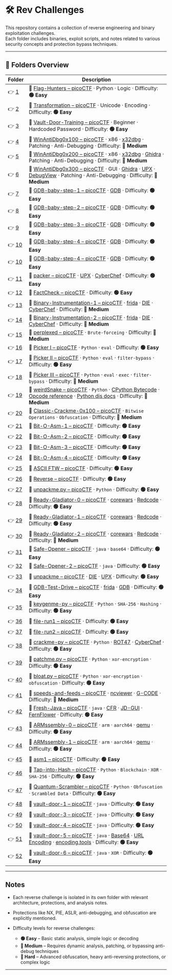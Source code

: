 # 🛠️ Rev Challenges

This repository contains a collection of reverse engineering and binary exploitation challenges.  
Each folder includes binaries, exploit scripts, and notes related to various security concepts and protection bypass techniques.

---

## 📁 Folders Overview

| Folder              | Description                                                                                                                                                                                                                                                                                                                                        |
| ------------------- | -------------------------------------------------------------------------------------------------------------------------------------------------------------------------------------------------------------------------------------------------------------------------------------------------------------------------------------------------- |
| 👉 [1](./chall/1/)   | 🔗 [Flag-Hunters – picoCTF](https://play.picoctf.org/practice/challenge/472?bookmarked=0&category=3&page=1&solved=0) · Python · Logic · Difficulty: **🟢 Easy**                                                                                                                                                                                      |
| 👉 [2](./chall/2/)   | 🔗 [Transformation – picoCTF](https://play.picoctf.org/practice/challenge/104?bookmarked=0&category=3&page=1&solved=0) · Unicode · Encoding · Difficulty: **🟢 Easy**                                                                                                                                                                                |
| 👉 [3](./chall/3/)   | 🔗 [Vault-Door-Training – picoCTF](https://play.picoctf.org/practice/challenge/7?bookmarked=0&category=3&page=1&solved=0) · Beginner · Hardcoded Password · Difficulty: **🟢 Easy**                                                                                                                                                                  |
| 👉 [4](./chall/4/)   | 🔗 [WinAntiDbg0x100 – picoCTF](https://play.picoctf.org/practice/challenge/429?bookmarked=0&category=3&page=1&solved=0) · x86 · [x32dbg](https://x64dbg.com/) · Patching · Anti-Debugging · Difficulty: **🔵 Medium**                                                                                                                                |
| 👉 [5](./chall/5/)   | 🔗 [WinAntiDbg0x200 – picoCTF](https://play.picoctf.org/practice/challenge/430?bookmarked=0&category=3&page=1&solved=0) · x86 · [x32dbg](https://x64dbg.com/) · [Ghidra](https://ghidralite.com/) · Patching · Anti-Debugging · Difficulty: **🔵 Medium**                                                                                            |
| 👉 [6](./chall/6/)   | 🔗 [WinAntiDbg0x300 – picoCTF](https://play.picoctf.org/practice/challenge/431?bookmarked=0&category=3&page=1&solved=0) · GUI · [Ghidra](https://ghidralite.com/) · [UPX](https://github.com/upx/upx) · [DebugView](https://learn.microsoft.com/en-us/sysinternals/downloads/debugview) · Patching · Anti-Debugging · Difficulty: **🔵 Medium**      |
| 👉 [7](./chall/7/)   | 🔗 [GDB-baby-step-1 – picoCTF](https://play.picoctf.org/practice/challenge/395?bookmarked=0&category=3&page=2&solved=0) · [GDB](https://www.sourceware.org/gdb/) · Difficulty: **🟢 Easy**                                                                                                                                                           |
| 👉 [8](./chall/8/)   | 🔗 [GDB-baby-step-2 – picoCTF](https://play.picoctf.org/practice/challenge/396?bookmarked=0&category=3&page=2&solved=0) · [GDB](https://www.sourceware.org/gdb/) · Difficulty: **🟢 Easy**                                                                                                                                                           |
| 👉 [9](./chall/9/)   | 🔗 [GDB-baby-step-3 – picoCTF](https://play.picoctf.org/practice/challenge/397?bookmarked=0&category=3&page=2&solved=0) · [GDB](https://www.sourceware.org/gdb/) · Difficulty: **🟢 Easy**                                                                                                                                                           |
| 👉 [10](./chall/10/) | 🔗 [GDB-baby-step-4 – picoCTF](https://play.picoctf.org/practice/challenge/398?bookmarked=0&category=3&page=2&solved=0) · [GDB](https://www.sourceware.org/gdb/) · Difficulty: **🟢 Easy**                                                                                                                                                           |
| 👉 [10](./chall/10/) | 🔗 [GDB-baby-step-4 – picoCTF](https://play.picoctf.org/practice/challenge/398?bookmarked=0&category=3&page=2&solved=0) · [GDB](https://www.sourceware.org/gdb/) · Difficulty: **🟢 Easy**                                                                                                                                                           |
| 👉 [11](./chall/11/) | 🔗 [packer – picoCTF](https://play.picoctf.org/practice/challenge/421?bookmarked=0&category=3&page=2&solved=0) · [UPX](https://github.com/upx/upx) · [CyberChef](https://gchq.github.io/CyberChef/) · Difficulty: **🟢 Easy**                                                                                                                        |
| 👉 [12](./chall/12/) | 🔗 [FactCheck – picoCTF](https://play.picoctf.org/practice/challenge/416?bookmarked=0&category=3&page=2&solved=0) · Difficulty: **🟢 Easy**                                                                                                                                                                                                          |
| 👉 [13](./chall/13/) | 🔗 [Binary-Instrumentation-1 – picoCTF](https://play.picoctf.org/practice/challenge/451?bookmarked=0&category=3&page=1&solved=0) · [frida](https://github.com/frida/frida.git) · [DIE](https://github.com/horsicq/Detect-It-Easy.git) · [CyberChef](https://gchq.github.io/CyberChef/) · Difficulty: **🔵 Medium**                                   |
| 👉 [14](./chall/14/) | 🔗 [Binary-Instrumentation-2 – picoCTF](https://play.picoctf.org/practice/challenge/452?bookmarked=0&category=3&page=1&solved=0) · [frida](https://github.com/frida/frida.git) · [DIE](https://github.com/horsicq/Detect-It-Easy.git) · [CyberChef](https://gchq.github.io/CyberChef/) · Difficulty: **🔵 Medium**                                   |
| 👉 [15](./chall/15/) | 🔗 [perplexed – picoCTF](https://play.picoctf.org/practice/challenge/458?bookmarked=0&category=3&page=1&solved=0) · `Brute-forceing` · Difficulty: **🔵 Medium**                                                                                                                                                                                     |
| 👉 [16](./chall/16/) | 🔗 [Picker I – picoCTF](https://play.picoctf.org/practice/challenge/400?bookmarked=0&category=3&page=2&solved=0) · `Python` · `eval` · Difficulty: **🟢 Easy**                                                                                                                                                                                       |
| 👉 [17](./chall/17/) | 🔗 [Picker II – picoCTF](https://play.picoctf.org/practice/challenge/401?bookmarked=0&category=3&page=2&solved=0) · `Python` · `eval` · `filter-bypass` · Difficulty: **🟢 Easy**                                                                                                                                                                    |
| 👉 [18](./chall/18/) | 🔗 [Picker III – picoCTF](https://play.picoctf.org/practice/challenge/402?bookmarked=0&category=3&page=2&solved=0) · `Python` · `eval` · `exec` · `filter-bypass` · Difficulty: **🔵 Medium**                                                                                                                                                        |
| 👉 [19](./chall/19/) | 🔗 [weirdSnake – picoCTF](https://play.picoctf.org/practice/challenge/428?bookmarked=0&category=3&page=2&solved=0) · `Python` · [CPython Bytecode](../rev/chall/19/CPython_Bytecode.md) · [Opcode reference](https://unpyc.sourceforge.net/Opcodes.html) · [Python dis docs](https://docs.python.org/3/library/dis.html) · Difficulty: **🔵 Medium** |
| 👉 [20](./chall/20/) | 🔗 [Classic-Crackme-0x100 – picoCTF](https://play.picoctf.org/practice/challenge/409?bookmarked=0&category=3&page=2&solved=0) · `Bitwise Operations` · `Obfuscation` · Difficulty: **🔵 Medium**                                                                                                                                                     |
| 👉 [21](./chall/21/) | 🔗 [Bit-O-Asm-1 – picoCTF](https://play.picoctf.org/practice/challenge/391?bookmarked=0&category=3&page=3&solved=0) · Difficulty: **🟢 Easy**                                                                                                                                                                                                        |
| 👉 [22](./chall/22/) | 🔗 [Bit-O-Asm-2 – picoCTF](https://play.picoctf.org/practice/challenge/392?bookmarked=0&category=3&page=3&solved=0) · Difficulty: **🟢 Easy**                                                                                                                                                                                                        |
| 👉 [23](./chall/23/) | 🔗 [Bit-O-Asm-3 – picoCTF](https://play.picoctf.org/practice/challenge/393?bookmarked=0&category=3&page=3&solved=0) · Difficulty: **🟢 Easy**                                                                                                                                                                                                        |
| 👉 [24](./chall/24/) | 🔗 [Bit-O-Asm-4 – picoCTF](https://play.picoctf.org/practice/challenge/394?bookmarked=0&category=3&page=2&solved=0) · Difficulty: **🟢 Easy**                                                                                                                                                                                                        |
| 👉 [25](./chall/25/) | 🔗 [ASCII FTW – picoCTF](https://play.picoctf.org/practice/challenge/389?bookmarked=0&category=3&page=3&solved=0) · Difficulty: **🟢 Easy**                                                                                                                                                                                                          |
| 👉 [26](./chall/26/) | 🔗 [Reverse – picoCTF](https://play.picoctf.org/practice/challenge/372?bookmarked=0&category=3&page=3&solved=0) · Difficulty: **🟢 Easy**                                                                                                                                                                                                            |
| 👉 [27](./chall/27/) | 🔗 [unpackme.py – picoCTF](https://play.picoctf.org/practice/challenge/314?category=3&page=3) · `Python` · Difficulty: **🟢 Easy**                                                                                                                                                                                                                   |
| 👉 [28](./chall/28/) | 🔗 [Ready-Gladiator-0 – picoCTF](https://play.picoctf.org/practice/challenge/368?category=3&page=3) · [corewars](https://www.corewars.org/) · [Redcode](https://esolangs.org/wiki/Redcode) · Difficulty: **🟢 Easy**                                                                                                                                 |
| 👉 [29](./chall/29/) | 🔗 [Ready-Gladiator-1 – picoCTF](https://play.picoctf.org/practice/challenge/368?category=3&page=3) · [corewars](https://www.corewars.org/) · [Redcode](https://esolangs.org/wiki/Redcode) · Difficulty: **🟢 Easy**                                                                                                                                 |
| 👉 [30](./chall/30/) | 🔗 [Ready-Gladiator-2 – picoCTF](https://play.picoctf.org/practice/challenge/370?bookmarked=0&category=3&page=3&solved=0) · [corewars](https://www.corewars.org/) · [Redcode](https://esolangs.org/wiki/Redcode) · Difficulty: **🔵 Medium**                                                                                                         |
| 👉 [31](./chall/31/) | 🔗 [Safe-Opener – picoCTF](https://play.picoctf.org/practice/challenge/294?bookmarked=0&category=3&page=4&solved=0) · `java` · `base64` · Difficulty: **🟢 Easy**                                                                                                                                                                                    |
| 👉 [32](./chall/32/) | 🔗 [Safe-Opener-2 – picoCTF](https://play.picoctf.org/practice/challenge/375?bookmarked=0&category=3&page=3&solved=0) · `java` · Difficulty: **🟢 Easy**                                                                                                                                                                                             |
| 👉 [33](./chall/33/) | 🔗 [unpackme – picoCTF](https://play.picoctf.org/practice/challenge/313?bookmarked=0&category=3&page=4&solved=0) · [DIE](https://github.com/horsicq/Detect-It-Easy.git) · [UPX](https://github.com/upx/upx) · Difficulty: **🟢 Easy**                                                                                                                |
| 👉 [34](./chall/34/) | 🔗 [GDB-Test-Drive – picoCTF](https://play.picoctf.org/practice/challenge/273?bookmarked=0&category=3&page=4&solved=0) · [frida](https://github.com/frida/frida.git) · [GDB](https://www.sourceware.org/gdb/) · Difficulty: **🟢 Easy**                                                                                                              |
| 👉 [35](./chall/35/) | 🔗 [keygenme-py – picoCTF](https://play.picoctf.org/practice/challenge/121?bookmarked=0&category=3&page=5&solved=0) · `Python` · `SHA-256` · `Hashing` · Difficulty: **🟢 Easy**                                                                                                                                                                     |
| 👉 [36](./chall/36/) | 🔗 [file-run1 – picoCTF](https://play.picoctf.org/practice/challenge/266?bookmarked=0&category=3&page=4&solved=0) · Difficulty: **🟢 Easy**                                                                                                                                                                                                          |
| 👉 [37](./chall/37/) | 🔗 [file-run2 – picoCTF](https://play.picoctf.org/practice/challenge/267?bookmarked=0&category=3&page=4&solved=0) · Difficulty: **🟢 Easy**                                                                                                                                                                                                          |
| 👉 [38](./chall/38/) | 🔗 [crackme-py – picoCTF](https://play.picoctf.org/practice/challenge/175?bookmarked=0&category=3&page=4&solved=0) · `Python` · [ROT47](https://blog.gcwizard.net/manual/en/rotation/06-what-is-rot-47/) · [CyberChef](https://gchq.github.io/CyberChef/) · Difficulty: **🟢 Easy**                                                                  |
| 👉 [39](./chall/39/) | 🔗 [patchme.py – picoCTF](https://play.picoctf.org/practice/challenge/287?category=3&page=4) · `Python` · `xor-encryption` · Difficulty: **🟢 Easy**                                                                                                                                                                                                 |
| 👉 [40](./chall/40/) | 🔗 [bloat.py – picoCTF](https://play.picoctf.org/practice/challenge/256?bookmarked=0&category=3&page=4&solved=0) · `Python` · `xor-encryption` · `obfuscation` · Difficulty: **🟢 Easy**                                                                                                                                                             |
| 👉 [41](./chall/41/) | 🔗 [speeds-and-feeds – picoCTF](https://play.picoctf.org/practice/challenge/116?bookmarked=0&category=3&page=5&solved=0) · [ncviewer](https://ncviewer.com/) · [G-CODE](https://howtomechatronics.com/tutorials/g-code-explained-list-of-most-important-g-code-commands/) · Difficulty: **🔵 Medium**                                                |
| 👉 [42](./chall/42/) | 🔗 [Fresh-Java – picoCTF](https://play.picoctf.org/practice/challenge/271?category=3&page=4) · `java` · [CFR](https://www.benf.org/other/cfr/) · [JD-GUI](https://java-decompiler.github.io/) · [FernFlower](https://the.bytecode.club/showthread.php?tid=5) · Difficulty: **🟢 Easy**                                                               |
| 👉 [43](./chall/43/) | 🔗 [ARMssembly-0 – picoCTF](https://play.picoctf.org/practice/challenge/160?category=3&page=4) · `arm` · `aarch64` · [qemu](https://www.qemu.org/) · Difficulty: **🟢 Easy**                                                                                                                                                                         |
| 👉 [44](./chall/44/) | 🔗 [ARMssembly-1 – picoCTF](https://play.picoctf.org/practice/challenge/111?category=3&page=5) · `arm` · `aarch64` · [qemu](https://www.qemu.org/) · Difficulty: **🟢 Easy**                                                                                                                                                                         |
| 👉 [45](./chall/45/) | 🔗 [asm1 – picoCTF](https://play.picoctf.org/practice/challenge/20?category=3&page=5) · Difficulty: **🟢 Easy**                                                                                                                                                                                                                                      |
| 👉 [46](./chall/46/) | 🔗 [Tap-into-Hash – picoCTF](https://play.picoctf.org/practice/challenge/466?category=3&page=1) · `Python` · `Blockchain` · `XOR` · `SHA-256` · Difficulty: **🟢 Easy**                                                                                                                                                                              |
| 👉 [47](./chall/47/) | 🔗 [Quantum-Scrambler – picoCTF](https://play.picoctf.org/practice/challenge/466?category=3&page=1) · `Python` · `Obfuscation` · `Scrambled Data` · Difficulty: **🟢 Easy**                                                                                                                                                                          |
| 👉 [48](./chall/48/) | 🔗 [vault-door-1 – picoCTF](https://play.picoctf.org/practice/challenge/12?category=3&page=5) · `java` · Difficulty: **🟢 Easy**                                                                                                                                                                                                                     |
| 👉 [49](./chall/49/) | 🔗 [vault-door-3 – picoCTF](https://play.picoctf.org/practice/challenge/60?category=3&page=5) · `java` · Difficulty: **🟢 Easy**                                                                                                                                                                                                                     |
| 👉 [50](./chall/50/) | 🔗 [vault-door-4 – picoCTF](https://play.picoctf.org/practice/challenge/71?category=3&page=5) · `java` · Difficulty: **🟢 Easy**                                                                                                                                                                                                                     |
| 👉 [51](./chall/51/) | 🔗 [vault-door-5 – picoCTF](https://play.picoctf.org/practice/challenge/77?category=3&page=5) · `java` · [Base64](https://builtin.com/software-engineering-perspectives/base64-encoding) · [URL Encoding](https://www.w3schools.com/tags/ref_urlencode.ASP) · [encoding.tools](https://encoding.tools/) · Difficulty: **🟢 Easy**                    |
| 👉 [52](./chall/52/) | 🔗 [vault-door-6 – picoCTF](https://play.picoctf.org/practice/challenge/45?category=3&page=5) · `java` · `XOR` · Difficulty: **🟢 Easy**                                                                                                                                                                                                             |

---

## Notes

- Each reverse challenge is isolated in its own folder with relevant architecture, protections, and analysis notes.
- Protections like NX, PIE, ASLR, anti-debugging, and obfuscation are explicitly mentioned.
- Difficulty levels for reverse challenges:

  - **🟢 Easy** – Basic static analysis, simple logic or decoding
  - **🔵 Medium** – Requires dynamic analysis, patching, or bypassing anti-debug techniques
  - **🔴 Hard** – Advanced obfuscation, heavy anti-reversing protections, or complex logic

---
